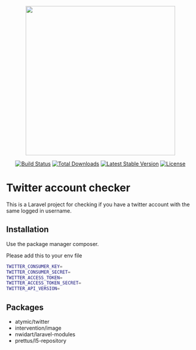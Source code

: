<p align="center"><a href="https://laravel.com" target="_blank"><img src="https://raw.githubusercontent.com/laravel/art/master/logo-lockup/5%20SVG/2%20CMYK/1%20Full%20Color/laravel-logolockup-cmyk-red.svg" width="400"></a></p>

<p align="center">
<a href="https://travis-ci.org/laravel/framework"><img src="https://travis-ci.org/laravel/framework.svg" alt="Build Status"></a>
<a href="https://packagist.org/packages/laravel/framework"><img src="https://img.shields.io/packagist/dt/laravel/framework" alt="Total Downloads"></a>
<a href="https://packagist.org/packages/laravel/framework"><img src="https://img.shields.io/packagist/v/laravel/framework" alt="Latest Stable Version"></a>
<a href="https://packagist.org/packages/laravel/framework"><img src="https://img.shields.io/packagist/l/laravel/framework" alt="License"></a>
</p>

# Twitter account  checker

This is a Laravel project for checking if you have a twitter account with the same logged in username.

## Installation

Use the package manager composer.

Please add this to your env file

```bash
TWITTER_CONSUMER_KEY=
TWITTER_CONSUMER_SECRET= 
TWITTER_ACCESS_TOKEN=
TWITTER_ACCESS_TOKEN_SECRET=
TWITTER_API_VERSION= 
```

## Packages
 - atymic/twitter
- intervention/image
- nwidart/laravel-modules
- prettus/l5-repository
